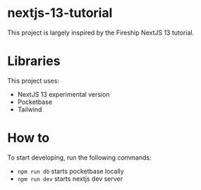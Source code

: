 # nextjs-13-tutorial

This project is largely inspired by the Fireship NextJS 13 tutorial.

# Libraries

This project uses:

- NextJS 13 experimental version
- Pocketbase
- Tailwind

# How to

To start developing, run the following commands:

- `npm run db` starts pocketbase locally
- `npm run dev` starts nextjs dev server
